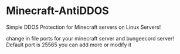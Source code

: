 # Minecraft-AntiDDOS
Simple DDOS Protection for Minecraft servers on Linux Servers!

change in file ports for your minecraft server and bungeecord server! Default port is 25565 you can add more or modify it
